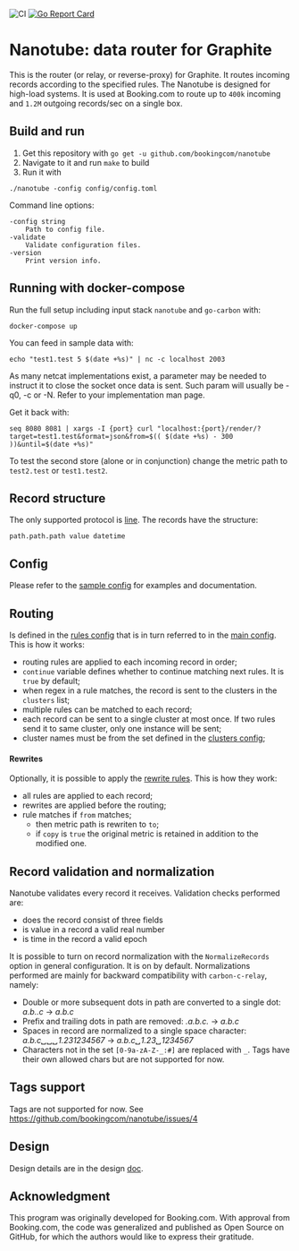 ![CI](https://github.com/bookingcom/nanotube/workflows/CI/badge.svg)
[![Go Report Card](https://goreportcard.com/badge/github.com/bookingcom/nanotube)](https://goreportcard.com/report/github.com/bookingcom/nanotube)


Nanotube: data router for Graphite
=================================

This is the router (or relay, or reverse-proxy) for Graphite. It routes incoming records according to the specified rules. The Nanotube is designed for high-load systems. It is used at Booking.com to route up to `400k` incoming and `1.2M` outgoing records/sec on a single box.

Build and run
-------------

1. Get this repository with
`go get -u github.com/bookingcom/nanotube`
2. Navigate to it and run
`make`
to build
3. Run it with

```
./nanotube -config config/config.toml
```

Command line options:

```
-config string
    Path to config file.
-validate
    Validate configuration files.
-version
    Print version info.
```

Running with docker-compose
-----------------------------------

Run the full setup including input stack `nanotube` and `go-carbon` with:

```
docker-compose up
```

You can feed in sample data with:

```
echo "test1.test 5 $(date +%s)" | nc -c localhost 2003
```
As many netcat implementations exist, a parameter may be needed to instruct it to close the socket once data is sent. Such param will usually be -q0, -c or -N. Refer to your implementation man page.

Get it back with:

```
seq 8080 8081 | xargs -I {port} curl "localhost:{port}/render/?target=test1.test&format=json&from=$(( $(date +%s) - 300 ))&until=$(date +%s)"
```

To test the second store (alone or in conjunction) change the metric path to `test2.test` or `test1.test2`.

Record structure
----------------

The only supported protocol is [line](https://graphite.readthedocs.io/en/latest/feeding-carbon.html#the-plaintext-protocol). The records have the structure:
```
path.path.path value datetime
```

Config
------

Please refer to the [sample config](config/config.toml) for examples and documentation.

Routing
-------

Is defined in the [rules config](config/rules.toml) that is in turn referred to in the [main config](config/config.toml). This is how it works:
- routing rules are applied to each incoming record in order;
- `continue` variable defines whether to continue matching next rules. It is `true` by default;
- when regex in a rule matches, the record is sent to the clusters in the `clusters` list;
- multiple rules can be matched to each record;
- each record can be sent to a single cluster at most once. If two rules send it to same cluster, only one instance will be sent;
- cluster names must be from the set defined in the [clusters config](clonfig/clusters.toml);

#### Rewrites

Optionally, it is possible to apply the [rewrite rules](config/rewrite.toml). This is how they work:

- all rules are applied to each record;
- rewrites are applied before the routing;
- rule matches if `from` matches;
    - then metric path is rewriten to `to`;
    - if `copy` is `true` the original metric is retained in addition to the modified one.

Record validation and normalization
-----------------------------------

Nanotube validates every record it receives. Validation checks performed are:

- does the record consist of three fields
- is value in a record a valid real number
- is time in the record a valid epoch

It is possible to turn on record normalization with the `NormalizeRecords` option in general configuration. It is on by default. Normalizations performed are mainly for backward compatibility with `carbon-c-relay`, namely:

- Double or more subsequent dots in path are converted to a single dot: _a.b..c_ -> _a.b.c_
- Prefix and trailing dots in path are removed: _.a.b.c._ -> _a.b.c_
- Spaces in record are normalized to a single space character: _a.b.c␣␣␣1.23<tab>1234567_ -> _a.b.c␣1.23␣1234567_
- Characters not in the set `[0-9a-zA-Z-_:#]` are replaced with `_`. Tags have their own allowed chars but are not supported for now.

Tags support
------------

Tags are not supported for now. See https://github.com/bookingcom/nanotube/issues/4

Design
------

Design details are in the design [doc](docs/design.md).


Acknowledgment
---------------------------

This program was originally developed for Booking.com. With approval from Booking.com, the code was generalized and published as Open Source on GitHub, for which the authors would like to express their gratitude.
